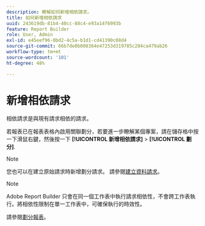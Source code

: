 ```yaml
---
description: 瞭解如何新增相依請求。
title: 如何新增相依請求
uuid: 243619db-81b4-40cc-88c4-e93a14f6993b
feature: Report Builder
role: User, Admin
exl-id: e45eef96-0bd2-4c5a-b1d1-cd41390c08d4
source-git-commit: 66b7de0b008364e47253d319785c204ca479ab26
workflow-type: tm+mt
source-wordcount: '101'
ht-degree: 48%

---
```


# 新增相依請求

相依請求是與現有請求相依的請求。

若報表已在報表表格內啟用關聯劃分，若要進一步瞭解某個專案，請在儲存格中按一下滑鼠右鍵，然後按一下 **[!UICONTROL 新增相依請求]** > **[!UICONTROL 劃分]**.

>[!NOTE]
>
>您也可以在建立原始請求時新增劃分請求。 請參閱[建立資料請求](/help/analyze/report-builder/data-requests/t-create-a-data-request.md)。

>[!NOTE]
>
> Adobe Report Builder 只會在同一個工作表中執行請求相依性，不會跨工作表執行。將相依性限制在單一工作表中，可確保執行的時效性。

請參閱[劃分報表](/help/analyze/reports-analytics/reports-customize/breakdowns.md)。
